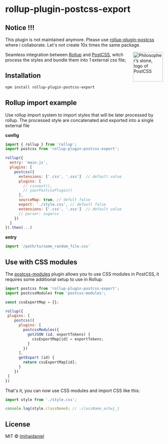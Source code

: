 # rollup-plugin-postcss-export

## Notice !!!

This plugin is not maintained anymore. Please use [rollup-plugin-postcss](https://github.com/egoist/rollup-plugin-postcss) where i collaborate. Let's not create 10x times the same package.

<img align="right" width="95" height="95"
     title="Philosopher’s stone, logo of PostCSS"
     src="http://postcss.github.io/postcss/logo.svg">

Seamless integration between [Rollup](https://github.com/rollup/rollup) and [PostCSS](https://github.com/postcss/postcss), witch process the styles and bundle them into 1 external css file;


## Installation

```bash
npm install rollup-plugin-postcss-export
```

## Rollup import example

Use rollup import system to import styles that will be later processed by rollup. The processed style are concatenated and exported into a single external file

**config**

```javascript
import { rollup } from 'rollup';
import postcss from 'rollup-plugin-postcss-export';

rollup({
  entry: 'main.js',
  plugins: [
    postcss({
      extensions: ['.css', '.sss']  // default value
      plugins: [
        // cssnext(),
        // yourPostcssPlugin()
      ],
      sourceMap: true, // defult false
      export: './style.css', // default false
      extensions: ['.css', '.sss']  // default value
      // parser: sugarss
    })
  ]
}).then(...)
```

**entry**

```javascript
import '/path/to/some_random_file.css'
```

## Use with CSS modules

The [postcss-modules](https://github.com/css-modules/postcss-modules) plugin allows you to use CSS modules in PostCSS, it requires some additional setup to use in Rollup:

```js
import postcss from 'rollup-plugin-postcss-export';
import postcssModules from 'postcss-modules';

const cssExportMap = {};

rollup({
 plugins: [
    postcss({
      plugins: [
        postcssModules({
          getJSON (id, exportTokens) {
            cssExportMap[id] = exportTokens;
          }
        })
      ],
      getExport (id) {
        return cssExportMap[id];
      }
    })
 ]
})
```

That's it, you can now use CSS modules and import CSS like this:

```js
import style from './style.css';

console.log(style.className); // .className_echwj_1
```

## License

MIT &copy; [lmihaidaniel](https://github.com/lmihaidaniel)
